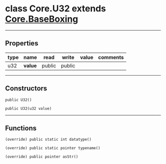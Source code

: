 class Core.U32 extends [Core.BaseBoxing](Core.BaseBoxing.md)
===

---
Properties
---
|type|name|read|write|value|comments|
|--- |--- |--- |--- |--- |--- |
|u32|__value__|public|public|||

---
Constructors
---

`public U32()`
<div style="margin:1em">

</div>


`public U32(u32 value)`
<div style="margin:1em">

</div>


---
Functions
---

`(override) public static int datatype()`
<div style="margin:1em">

</div>


`(override) public static pointer typename()`
<div style="margin:1em">

</div>


`(override) public pointer asStr()`
<div style="margin:1em">

</div>

